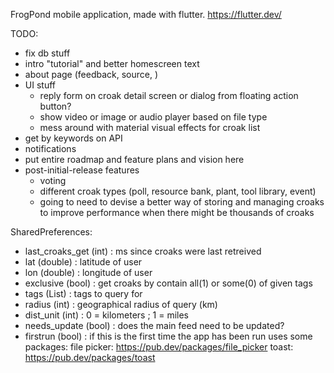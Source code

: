 FrogPond mobile application, made with flutter. https://flutter.dev/

TODO:
* fix db stuff
* intro "tutorial" and better homescreen text
* about page (feedback, source, )
* UI stuff 
  - reply form on croak detail screen or dialog from floating action button?
  - show video or image or audio player based on file type
  - mess around with material visual effects for croak list
* get by keywords on API
* notifications
* put entire roadmap and feature plans and vision here
* post-initial-release features
  - voting
  - different croak types (poll, resource bank, plant, tool library, event)
  - going to need to devise a better way of storing and managing croaks to improve performance when there might be thousands of croaks 

SharedPreferences:
  * last_croaks_get (int) : ms since croaks were last retreived
  * lat (double) : latitude of user
  * lon (double) : longitude of user
  * exclusive (bool) : get croaks by contain all(1) or some(0) of given tags
  * tags (List<String>) : tags to query for
  * radius (int) : geographical radius of query (km)
  * dist_unit (int) : 0 = kilometers ; 1 = miles
  * needs_update (bool) : does the main feed need to be updated?
  * firstrun (bool) : if this is the first time the app has been run
uses some packages:
  file picker: https://pub.dev/packages/file_picker
  toast: https://pub.dev/packages/toast

